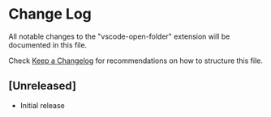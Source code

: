 # Change Log

All notable changes to the "vscode-open-folder" extension will be documented in this file.

Check [Keep a Changelog](http://keepachangelog.com/) for recommendations on how to structure this file.

## [Unreleased]

- Initial release